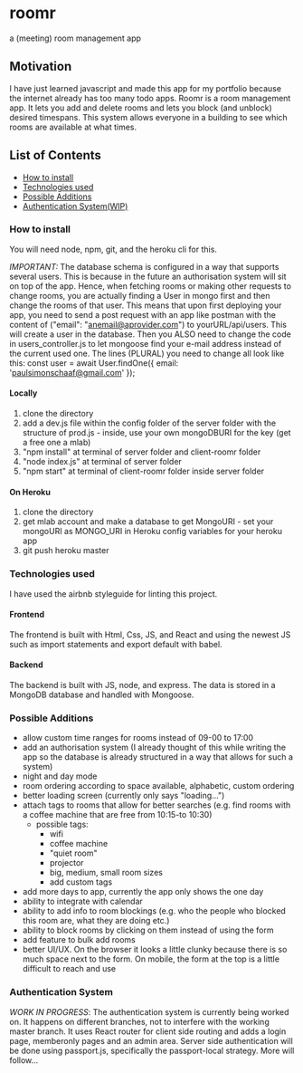 # roomr
a (meeting) room management app

## Motivation
I have just learned javascript and made this app for my portfolio because the internet already has too many todo apps. Roomr is a room management app. It lets you add and delete rooms and lets you block (and unblock) desired timespans. This system allows everyone in a building to see which rooms are available at what times.

## List of Contents
- [How to install](#How-to-install)
- [Technologies used](#Technologies-used)
- [Possible Additions](#Possible-Additions)
- [Authentication System(WIP)](#Authentication-System)
### How to install
You will need node, npm, git, and the heroku cli for this.

*IMPORTANT:* The database schema is configured in a way that supports several users. This is because in the future an authorisation system will sit on top of the app.
Hence, when fetching rooms or making other requests to change rooms, you are actually finding a User in mongo first and then change the rooms of that user.
This means that upon first deploying your app, you need to send a post request with an app like postman with the content of ("email": "anemail@aprovider.com") to yourURL/api/users. This will create a user in the database. Then you ALSO need to change the code in users_controller.js to let mongoose find your e-mail address instead of the current used one.
The lines (PLURAL) you need to change all look like this: const user = await User.findOne({ email: 'paulsimonschaaf@gmail.com' });
#### Locally
1. clone the directory
2. add a dev.js file within the config folder of the server folder with the structure of prod.js - inside, use your own mongoDBURI for the key (get a free one a mlab)
3. "npm install" at terminal of server folder and client-roomr folder
4. "node index.js" at terminal of server folder
5. "npm start" at terminal of client-roomr folder inside server folder
#### On Heroku
1. clone the directory
2. get mlab account and make a database to get MongoURI - set your mongoURI as MONGO_URI in Heroku config variables for your heroku app
3. git push heroku master
### Technologies used
I have used the airbnb styleguide for linting this project.
#### Frontend
The frontend is built with Html, Css, JS, and React and using the newest JS such as import statements and export default with babel.
#### Backend
The backend is built with JS, node, and express. The data is stored in a MongoDB database and handled with Mongoose. 
### Possible Additions
- allow custom time ranges for rooms instead of 09-00 to 17:00
- add an authorisation system (I already thought of this while writing the app so the database is already structured in a way that allows for such a system)
- night and day mode
- room ordering according to space available, alphabetic, custom ordering
- better loading screen (currently only says "loading...")
- attach tags to rooms that allow for better searches (e.g. find rooms with a coffee machine that are free from 10:15-to 10:30)
  - possible tags:
    - wifi
    - coffee machine
    - "quiet room"
    - projector
    - big, medium, small room sizes
    - add custom tags
- add more days to app, currently the app only shows the one day
- ability to integrate with calendar
- ability to add info to room blockings (e.g. who the people who blocked this room are, what they are doing etc.)
- ability to block rooms by clicking on them instead of using the form
- add feature to bulk add rooms
- better UI/UX. On the browser it looks a little clunky because there is so much space next to the form. On mobile,
the form at the top is a little difficult to reach and use
### Authentication System
*WORK IN PROGRESS*: The authentication system is currently being worked on. It happens on different branches, not to interfere with the working master branch. It uses React router for client side routing and adds a login page, memberonly pages and an admin area. Server side authentication will be done using passport.js, specifically the passport-local strategy.
More will follow...
